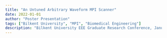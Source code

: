 ```yaml
---
title: "An Untuned Arbitrary Waveform MPI Scanner"
date: 2022-01-01
author: "Poster Presentation"
tags: ["Bilkent University", "MPI", "Biomedical Engineering"]
description: "Bilkent University EEE Graduate Research Conference, January 2022"
---
```

